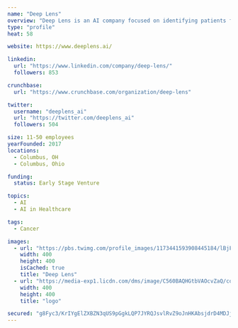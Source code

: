 ```yaml
---
name: "Deep Lens"
overview: "Deep Lens is an AI company focused on identifying patients for clinical trials using VIPER, an award winning, AI-driven, digital pathology cloud platform which  for over ten years has allowed pathology groups to collaborate on groundbreaking cancer research across dozens of cancer types."
type: "profile"
heat: 58

website: https://www.deeplens.ai/

linkedin:
  url: "https://www.linkedin.com/company/deep-lens/"
  followers: 853

crunchbase:
  url: "https://www.crunchbase.com/organization/deep-lens"

twitter:
  username: "deeplens_ai"
  url: "https://twitter.com/deeplens_ai"
  followers: 504

size: 11-50 employees
yearFounded: 2017
locations:
  - Columbus, OH
  - Columbus, Ohio

funding:
  status: Early Stage Venture

topics:
  - AI
  - AI in Healthcare

tags:
  - Cancer

images:
  - url: "https://pbs.twimg.com/profile_images/1173441593908445184/lBjF20N__400x400.jpg"
    width: 400
    height: 400
    isCached: true
    title: "Deep Lens"
  - url: "https://media-exp1.licdn.com/dms/image/C560BAQHGtbVAOcvZaQ/company-logo_200_200/0?e=1594857600&v=beta&t=b8v2Fneb0bMouSAv-SuBaRm-zVivHKqHZbOmORGfNks"
    width: 400
    height: 400
    title: "logo"

secured: "g8Fyc3/KrIYgElZXBZN3qUS9pGgkLQP7JYRQJsvlRvZ9oJnHKAbsjdrD4MDJjVkK20pt1LIEWPG48WQaIMi9cFeX098CcHYbCyeiF99Ai1jd5YwoaND2zNWE3vnLxWDB8mG0g/b8N6iJwVfIDzvgZ2+bL/gg4vxGzbiCchunssF2UwIol/+E4+MS8EjpxMaVnFcTzN10dj6j9xVHRWGhFsVjN1N8/OZrfl/hpIt3LhFuaYEAXd3oew+YhEVIKqDxV4U5FCaE7NQgp+k1Hoj9YrrjaYrBdxYdK8HUZO8qYe4ZhONtgRV4SshIpGwZgFt0eEP5sl2m/D2v1Bhk/45usgzfM/oIOCy2Xkxqu/LV8qUGbJbmfiKGX2xk+eaRSy7vd3i4/z9jTh1hUtnkMqtqTA==;Plwufa4INKxcRV07usFowA=="
---
```


